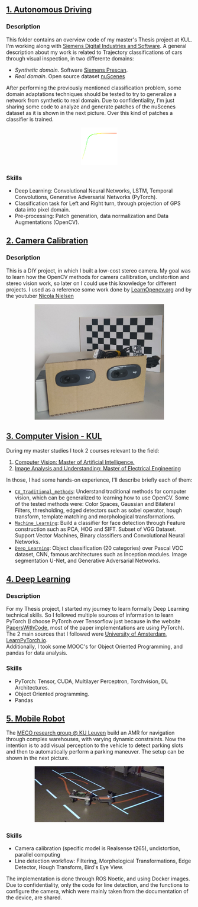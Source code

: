 ## [1. Autonomous Driving](https://github.com/aamatemanuel/Computer_Vision/tree/main/Autonomous%20Driving)
### Description
This folder contains an overview code of my master's Thesis project at KUL. I'm working along with [Siemens Digital Industries and Software](https://www.sw.siemens.com/en-US/). A general description about my work is related to Trajectory classifications of cars through visual inspection, in two differente domains: 
- _Synthetic domain_. Software [Siemens Prescan](https://plm.sw.siemens.com/en-US/simcenter/autonomous-vehicle-solutions/prescan/).
- _Real domain_. Open source dataset [nuScenes](https://www.nuscenes.org/)

After performing the previously mentioned classification problem, some domain adaptations techniques should be tested to try to generalize a network from synthetic to real domain. Due to confidentiality, I'm just sharing some code to analyze and generate patches of the nuScenes dataset as it is shown in the next picture. Over this kind of patches a classifier is trained.

<p align="center">
<img src="./Autonomous Driving/scene-0048.png" alt="drawing" width="100"/>
</p>  


### Skills
- Deep Learning: Convolutional Neural Networks, LSTM, Temporal Convolutions, Generative Adversarial Networks (PyTorch).
- Classification task for Left and Right turn, through projection of GPS data into pixel domain.
- Pre-processing: Patch generation, data normalization and Data Augmentations (OpenCV).

## [2. Camera Calibration](https://github.com/aamatemanuel/Computer_Vision/tree/main/Camera%20Calibration)
### Description
This is a DIY project, in which I built a low-cost stereo camera. My goal was to learn how the OpenCV methods for camera callibration, undistortion and stereo vision work, so later on I could use this knowledge for different projects. I used as a reference some work done by [LearnOpencv.org](https://learnopencv.com/depth-perception-using-stereo-camera-python-c/) and by the youtuber [Nicola Nielsen](https://www.youtube.com/watch?v=t3LOey68Xpg&ab_channel=NicolaiNielsen-ComputerVision%26AI)

<p align="center">
<img src="./Camera Calibration/Low_cost_stereo_camera.jpeg" alt="drawing" width="350"/>
</p>  

## [3. Computer Vision - KUL](https://github.com/aamatemanuel/Computer_Vision/tree/main/Computer%20Vision)
During my master studies I took 2 courses relevant to the field:
1. [Computer Vision: Master of Artificial Intelligence.](https://onderwijsaanbod.kuleuven.be/syllabi/e/H02A5AE.htm#activetab=doelstellingen_idm1894640)
2. [Image Analysis and Understanding: Master of Electrical Engineering](https://onderwijsaanbod.kuleuven.be/syllabi/e/H09J2AE.htm#activetab=doelstellingen_idm18554528)  

In those, I had some hands-on experience, I'll describe briefly each of them: 
- [`CV_Traditional_methods`](https://github.com/aamatemanuel/Computer_Vision/blob/main/Computer%20Vision/1_CV_Traditional_methods.py): Understand traditional methods for computer vision, which can be generalized to learning how to use OpenCV. Some of the tested methods were: Color Spaces, Gaussian and Bilateral Filters, thresholding, edged detectors such as sobel operator, hough transform, template matching and morphological transformations.
- [`Machine_Learning`](https://github.com/aamatemanuel/Computer_Vision/blob/main/Computer%20Vision/2_Machine_Learning.ipynb): Build a classifier for face detection through Feature construction such as PCA, HOG and SIFT. Subset of VGG Dataset. Support Vector Machines, Binary classifiers and Convolutional Neural Networks.
- [`Deep_Learning`](https://github.com/aamatemanuel/Computer_Vision/blob/main/Computer%20Vision/3_Deep_Learning.ipynb): Object classification (20 categories) over Pascal VOC dataset, CNN, famous architectures such as Inception modules. Image segmentation U-Net, and Generative Adversarial Networks. 

## [4. Deep Learning](https://github.com/aamatemanuel/Computer_Vision/tree/main/Deep%20Learning)
### Description
For my Thesis project, I started my journey to learn formally Deep Learning technical skills. So I followed multiple sources of information to learn PyTorch (I choose PyTorch over Tensorflow just because in the website [PapersWithCode](https://paperswithcode.com/trends), most of the paper implementations are using PyTorch). The 2 main sources that I followed were [University of Amsterdam](https://uvadlc-notebooks.readthedocs.io/en/latest/tutorial_notebooks/tutorial2/Introduction_to_PyTorch.html), [LearnPyTorch.io](https://www.learnpytorch.io/).  
Additionally, I took some MOOC's for Object Oriented Programming, and pandas for data analysis. 
### Skills
- PyTorch: Tensor, CUDA, Multilayer Perceptron, Torchvision, DL Architectures.
- Object Oriented programming.
- Pandas


## [5. Mobile Robot](https://github.com/aamatemanuel/Computer_Vision/tree/main/Mobile%20Robot)
The [MECO research group @ KU Leuven](https://www.mech.kuleuven.be/en/pma/research/meco) build an AMR for navigation through complex warehouses, with varying dynamic constraints. Now the intention is to add visual perception to the vehicle to detect parking slots and then to automatically perform a parking maneuver. The setup can be shown in the next picture.

<p align="center">
<img src="./Mobile Robot/AMR.png" alt="drawing" width="350"/>
</p>

### Skills
- Camera calibration (specific model is Realsense t265), undistortion, parallel computing
- Line detection workflow: Filtering, Morphological Transformations, Edge Detector, Hough Transform, Bird's Eye View.

The implementation is done through ROS Noetic, and using Docker images. Due to confidentiality, only the code for line detection, and the functions to configure the camera, which were mainly taken from the documentation of the device, are shared. 

